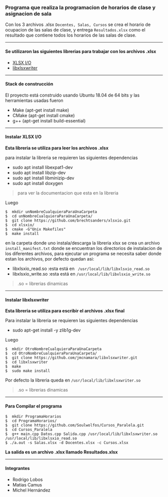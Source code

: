 
### Programa que realiza la programacion de horarios de clase y asignacion de sala
Con los 3 archivos .xlsx `Docentes, Salas, Cursos` se crea el horario de ocupacion de las salas de clase, y entrega `Resultados.xlsx` como el resultado que contiene todos los horarios de las salas de clase.

------------

 
#### Se utilizaron las siguientes librerias para trabajar con los archivos .xlsx

- [XLSX I/O](https://github.com/brechtsanders/xlsxio "XLSX I/O")
- [libxlsxwriter](https://github.com/jmcnamara/libxlsxwriter "libxlsxwriter")

------------


#### Stack de construcción 
El proyecto  está construido usando Ubuntu 18.04 de 64 bits y las herramientas usadas fueron
- Make (apt-get install make)
- CMake (apt-get install cmake)
- g++ (apt-get install build-essential)

------------

#### Instalar XLSX I/O
**Esta libreria se utiliza para leer los archivos .xlsx**

para instalar la libreria se requieren las siguientes dependencias
- sudo apt install libexpat1-dev 
- sudo apt install libzip-dev
- sudo apt install libminizip-dev
- sudo apt install doxygen 
> para ver la documentacion que esta en la libreria

Luego

```shell
$  mkdir unNombreCualquieraParaUnaCarpeta 
$  cd unNombreCualquieraParaUnaCarpeta/
$  git clone https://github.com/brechtsanders/xlsxio.git
$  cd xlsxio/  
$  cmake -G"Unix Makefiles"
$  make install
```
en la carpeta donde uno instala/descarga la libreria xlsx se crea un archivo     `install_manifest.txt` donde se encuentran los directorios de instalacion de los diferentes archivos, para ejecutar un programa se necesita saber donde estan los archivos, por defecto quedan asi:

- libxlsxio_read.so :esta está en ` /usr/local/lib/libxlsxio_read.so`
- libxlsxio_write.so :esta está en `/usr/local/lib/libxlsxio_write.so` 

>  .so = librerias dinamicas

------------

#### Instalar libxlsxwriter
**Esta libreria se utiliza para escribir el archivos .xlsx final**

Para instalar la libreria se requieren las siguientes dependencias
- sudo apt-get install -y zlib1g-dev

Luego
```shell
$  mkdir OtroNombreCualquieraParaUnaCarpeta 
$  cd OtroNombreCualquieraParaUnaCarpeta/
$  git clone https://github.com/jmcnamara/libxlsxwriter.git
$  cd libxlsxwriter
$  make
$  sudo make install
```
Por defecto la libreria queda en `/usr/local/lib/libxlsxwriter.so ` 
>  .so = librerias dinamicas

------------

#### Para Compilar el programa
```
$  mkdir ProgramaHorarios
$  cd ProgramaHorarios/
$  git clone https://github.com/Soulwolfos/Cursos_Paralela.git
$  cd Cursos_Paralela
$  g++ main.cpp Datos.cpp Salida.cpp /usr/local/lib/libxlsxwriter.so /usr/local/lib/libxlsxio_read.so
$ ./a.out -s Salas.xlsx -d Docentes.xlsx -c Cursos.xlsx 
```
**La salida es un archivo .xlsx llamado Resultados.xlsx**

------------

#### Integrantes
- Rodrigo Lobos 
- Matias Camus
- Michel Hernández 










